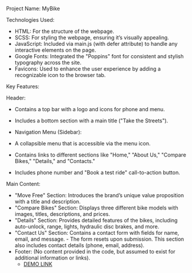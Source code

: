 Project Name: MyBike

Technologies Used:

- HTML: For the structure of the webpage.
- SCSS: For styling the webpage, ensuring it’s visually appealing.
- JavaScript: Included via main.js (with defer attribute) to handle any interactive elements on the page.
- Google Fonts: Integrated the "Poppins" font for consistent and stylish typography across the site.
- Favicons: Used to enhance the user experience by adding a recognizable icon to the browser tab.

Key Features:

Header:

- Contains a top bar with a logo and icons for phone and menu.
- Includes a bottom section with a main title ("Take the Streets").
- Navigation Menu (Sidebar):

- A collapsible menu that is accessible via the menu icon.
- Contains links to different sections like "Home," "About Us," "Compare Bikes," "Details," and "Contacts."
- Includes phone number and "Book a test ride" call-to-action button.

Main Content:

- "Move Free" Section: Introduces the brand’s unique value proposition with a title and description.
- "Compare Bikes" Section: Displays three different bike models with images, titles, descriptions, and prices.
- "Details" Section: Provides detailed features of the bikes, including auto-unlock, range, lights, hydraulic disc brakes, and more.
- "Contact Us" Section: Contains a contact form with fields for name, email, and message. - The form resets upon submission. This section also includes contact details (phone, email, address).
- Footer: (No content provided in the code, but assumed to exist for additional information or links).
  - [DEMO LINK](https://humenvasya.github.io/landing-page/)

